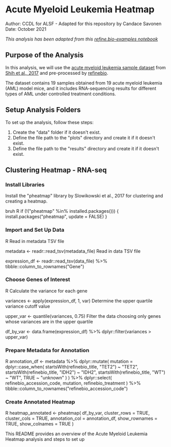 # Acute Myeloid Leukemia Heatmap

Author: CCDL for ALSF - Adapted for this repository by Candace Savonen
Date: October 2021

_This analysis has been adapted from this [refine.bio-examples notebook](https://alexslemonade.github.io/refinebio-examples/03-rnaseq/clustering_rnaseq_01_heatmap.html)_

## Purpose of the Analysis

In this analysis, we will use the [acute myeloid leukemia sample dataset](https://www.refine.bio/experiments/SRP070849) from [Shih et al., 2017](https://pubmed.ncbi.nlm.nih.gov/28193779/) and pre-processed by [refinebio](https://www.refine.bio/).

The dataset contains 19 samples obtained from 19 acute myeloid leukemia (AML) model mice, and it includes RNA-sequencing results for different types of AML under controlled treatment conditions.

## Setup Analysis Folders

To set up the analysis, follow these steps:

1. Create the "data" folder if it doesn't exist.
2. Define the file path to the "plots" directory and create it if it doesn't exist.
3. Define the file path to the "results" directory and create it if it doesn't exist.

## Clustering Heatmap - RNA-seq

### Install Libraries

Install the "pheatmap" library by Slowikowski et al., 2017 for clustering and creating a heatmap.

bruh R if (!("pheatmap" %in% installed.packages())) { install.packages("pheatmap", update = FALSE) }


### Import and Set Up Data

R
Read in metadata TSV file

metadata <- readr::read_tsv(metadata_file)
Read in data TSV file

expression_df <- readr::read_tsv(data_file) %>% tibble::column_to_rownames("Gene")


### Choose Genes of Interest

R
Calculate the variance for each gene

variances <- apply(expression_df, 1, var)
Determine the upper quartile variance cutoff value

upper_var <- quantile(variances, 0.75)
Filter the data choosing only genes whose variances are in the upper quartile

df_by_var <- data.frame(expression_df) %>% dplyr::filter(variances > upper_var)


### Prepare Metadata for Annotation

R annotation_df <- metadata %>% dplyr::mutate( mutation = dplyr::case_when( startsWith(refinebio_title, "TET2") ~ "TET2", startsWith(refinebio_title, "IDH2") ~ "IDH2", startsWith(refinebio_title, "WT") ~ "WT", TRUE ~ "unknown" ) ) %>% dplyr::select( refinebio_accession_code, mutation, refinebio_treatment ) %>% tibble::column_to_rownames("refinebio_accession_code")


### Create Annotated Heatmap

R heatmap_annotated <- pheatmap( df_by_var, cluster_rows = TRUE, cluster_cols = TRUE, annotation_col = annotation_df, show_rownames = TRUE, show_colnames = TRUE )


This README provides an overview of the Acute Myeloid Leukemia Heatmap analysis and steps to set up
